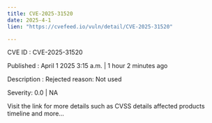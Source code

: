 ```yaml
---
title: CVE-2025-31520
date: 2025-4-1
lien: "https://cvefeed.io/vuln/detail/CVE-2025-31520"

---
```


CVE ID : CVE-2025-31520
 
Published :  April 1
2025
3:15 a.m. | 1 hour
2 minutes ago
 
Description : Rejected reason: Not used
 
Severity: 0.0 | NA
 
Visit the link for more details
such as CVSS details
affected products
timeline
and more...
